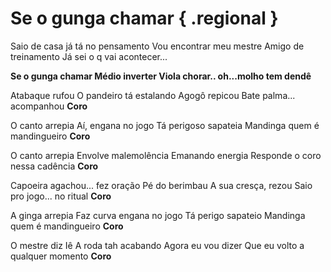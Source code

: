 # Se o gunga chamar { .regional }

Saio de casa já tá no pensamento
Vou encontrar meu mestre
Amigo de treinamento
Já sei o q vai acontecer...

**Se o gunga chamar
Médio inverter
Viola chorar.. oh...molho tem dendê**

Atabaque rufou
O pandeiro tá estalando
Agogô repicou
Bate palma... acompanhou
**Coro**

O canto  arrepia
Aí, engana no jogo
Tá perigoso sapateia
Mandinga quem é mandingueiro
**Coro**

O canto arrepia
Envolve malemolência
Emanando energia
Responde o coro nessa cadência
**Coro**

Capoeira agachou... fez oração
Pé do berimbau
A sua cresça, rezou
Saio pro jogo... no ritual
**Coro**

A ginga arrepia
Faz curva engana no jogo
Tá perigo sapateio
Mandinga quem é mandingueiro
**Coro**

O mestre diz Iê
A roda tah acabando
Agora eu vou dizer
Que eu volto a qualquer momento
**Coro**

[1]: https://www.youtube.com/watch?v=yROuhki-wcM&authuser=0